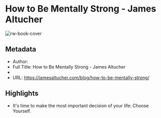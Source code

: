 # How to Be Mentally Strong - James Altucher

![rw-book-cover](https://readwise-assets.s3.amazonaws.com/static/images/article0.00998d930354.png)

## Metadata
- Author: 
- Full Title: How to Be Mentally Strong - James Altucher
- 
- URL: https://jamesaltucher.com/blog/how-to-be-mentally-strong/

## Highlights
- It's time to make the most important decision of your life: Choose Yourself.
